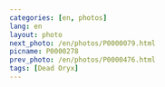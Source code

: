 ```yaml
---
categories: [en, photos]
lang: en
layout: photo
next_photo: /en/photos/P0000079.html
picname: P0000278
prev_photo: /en/photos/P0000476.html
tags: [Dead Oryx]
---
```

